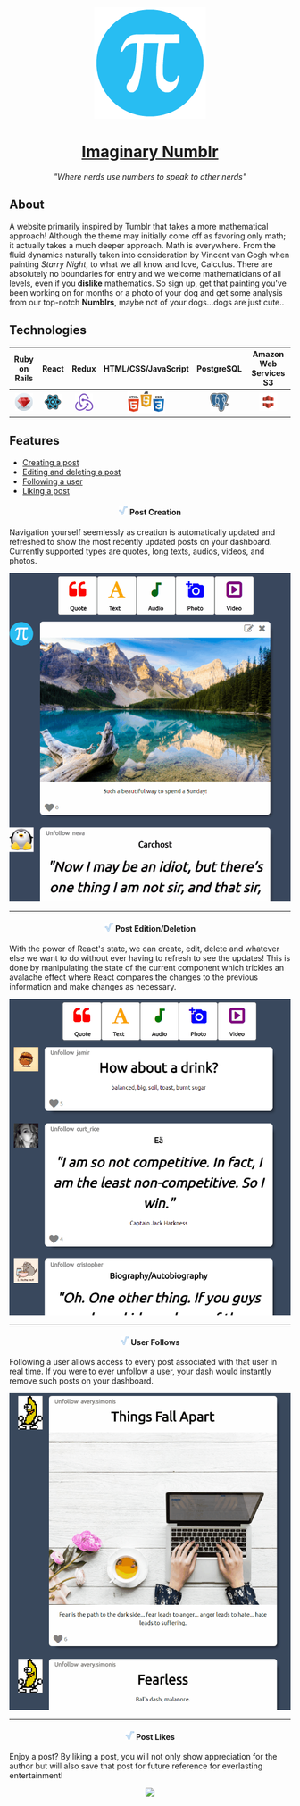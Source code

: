 <p align="center"> 
  
  <a href="https://imaginarynumblr.herokuapp.com/">
    <img src="https://github.com/MoistCode/ImaginaryNumblr/blob/master/app/assets/images/default_user.png">
  </a>
  
   <a href="https://imaginarynumblr.herokuapp.com/">
    <h1 align="center">Imaginary Numblr</h1>
  </a>
  
  <p align="center"><i>"Where nerds use numbers to speak to other nerds"</i></p>
</p>  

  
<h2>About</h2>
  
<p>A website primarily inspired by Tumblr that takes a more mathematical approach! Although the theme may initially come off as favoring only math; it actually takes a much deeper approach. Math is everywhere. From the fluid dynamics naturally taken into consideration by Vincent van Gogh when painting <i>Starry Night</i>, to what we all know and love, Calculus. There are absolutely no boundaries for entry and we welcome mathematicians of all levels, even if you <b>dislike</b> mathematics. So sign up, get that painting you've been working on for months or a photo of your dog and get some analysis from our top-notch <b>Numblrs</b>, maybe not of your dogs...dogs are just cute..</p>

<h2>Technologies</h2>
  
Ruby on Rails|React|Redux|HTML/CSS/JavaScript|PostgreSQL|Amazon Web Services S3
:-------------------------:|:-------------------------:|:-------------------------:|:-------------------------:|:-------------------------:|:-------------------------:
<img src="https://github.com/MoistCode/ImaginaryNumblr/blob/master/readme_gifs/Webp.net-resizeimage%20(2).png">|<img src="https://github.com/MoistCode/ImaginaryNumblr/blob/master/readme_gifs/Webp.net-resizeimage.png">|<img src="https://github.com/MoistCode/ImaginaryNumblr/blob/master/readme_gifs/Webp.net-resizeimage%20(1).png">|<img src="https://github.com/MoistCode/ImaginaryNumblr/blob/master/readme_gifs/Webp.net-resizeimage(4).png">|<img src="https://github.com/MoistCode/ImaginaryNumblr/blob/master/readme_gifs/Webp.net-resizeimage%20(3).png">|<img src="https://github.com/MoistCode/ImaginaryNumblr/blob/master/readme_gifs/Webp.net-resizeimage%20(5).png">

<h2>Features</h2>

- [Creating a post](#post-creation)
- [Editing and deleting a post](#post-edit-delete)
- [Following a user](#user-follows)
- [Liking a post](#post-likes)

<a name="post-creation">
  <h4 align='center'>
      <img src="https://github.com/MoistCode/ImaginaryNumblr/blob/master/app/assets/images/favicon.png">
       Post Creation
  </h4>
</a>
  Navigation yourself seemlessly as creation is automatically updated and refreshed to show the most recently updated posts on your dashboard. Currently supported types are quotes, long texts, audios, videos, and photos.  
<br>
<p align='center'>
  <img src="https://github.com/MoistCode/ImaginaryNumblr/blob/master/readme_gifs/Creation%20bar.gif">
</p>  

***
<a name="post-edit-delete">
  <h4 align='center'>
    <img src="https://github.com/MoistCode/ImaginaryNumblr/blob/master/app/assets/images/favicon.png">
    Post Edition/Deletion
  </h4>  
</a>
  With the power of React's state, we can create, edit, delete and whatever else we want to do without ever having to refresh to see the updates! This is done by manipulating the state of the current component which trickles an avalache effect where React compares the changes to the previous information and make changes as necessary.  

<p align='center'>
  <img src="https://github.com/MoistCode/ImaginaryNumblr/blob/master/readme_gifs/edit%20delete.gif">
</p>  

***
<a name="user-follows">
  <h4 align='center'>
    <img src="https://github.com/MoistCode/ImaginaryNumblr/blob/master/app/assets/images/favicon.png">
    User Follows
  </h4>
</a>
  Following a user allows access to every post associated with that user in real time. If you were to ever unfollow a user, your dash would instantly remove such posts on your dashboard.

<p align='center'>
  <img src="https://github.com/MoistCode/ImaginaryNumblr/blob/master/readme_gifs/unfollow.gif">  
</p>

***
<a name="post-likes">
  <h4 align='center'>
    <img src="https://github.com/MoistCode/ImaginaryNumblr/blob/master/app/assets/images/favicon.png">
    Post Likes
  </h4>
</a>
  Enjoy a post? By liking a post, you will not only show appreciation for the author but will also save that post for future reference for everlasting entertainment!

<p align='center'>
  <img src="https://github.com/MoistCode/ImaginaryNumblr/blob/master/readme_gifs/like.gif">  
</p>



